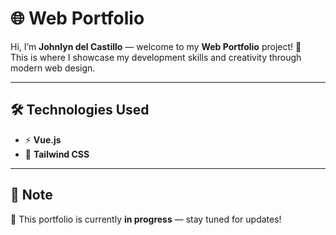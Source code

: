 # 🌐 Web Portfolio

Hi, I’m **Johnlyn del Castillo** — welcome to my **Web Portfolio** project! 🚀  
This is where I showcase my development skills and creativity through modern web design.

---

## 🛠️ Technologies Used

- ⚡ **Vue.js**
- 🎨 **Tailwind CSS**

---

## 📝 Note

🚧 This portfolio is currently **in progress** — stay tuned for updates!


